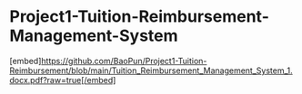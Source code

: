 # Project1-Tuition-Reimbursement-Management-System

[embed]https://github.com/BaoPun/Project1-Tuition-Reimbursement/blob/main/Tuition_Reimbursement_Management_System_1.docx.pdf?raw=true[/embed]
